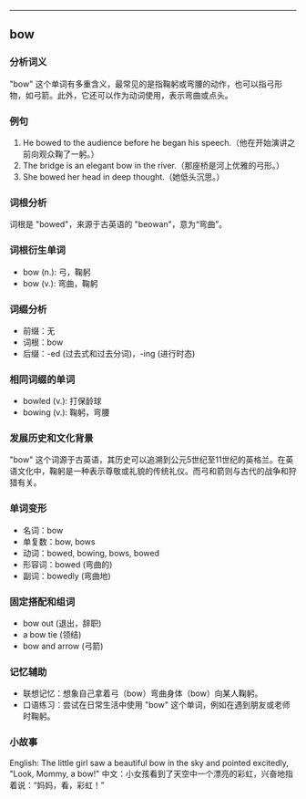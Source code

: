 
---------------
## bow
### 分析词义
"bow" 这个单词有多重含义，最常见的是指鞠躬或弯腰的动作，也可以指弓形物，如弓箭。此外，它还可以作为动词使用，表示弯曲或点头。

### 例句
1. He bowed to the audience before he began his speech.（他在开始演讲之前向观众鞠了一躬。）
2. The bridge is an elegant bow in the river.（那座桥是河上优雅的弓形。）
3. She bowed her head in deep thought.（她低头沉思。）

### 词根分析
词根是 "bowed"，来源于古英语的 "beowan"，意为“弯曲”。

### 词根衍生单词
- bow (n.): 弓，鞠躬
- bow (v.): 弯曲，鞠躬

### 词缀分析
- 前缀：无
- 词根：bow
- 后缀：-ed (过去式和过去分词)，-ing (进行时态)

### 相同词缀的单词
- bowled (v.): 打保龄球
- bowing (v.): 鞠躬，弯腰

### 发展历史和文化背景
"bow" 这个词源于古英语，其历史可以追溯到公元5世纪至11世纪的英格兰。在英语文化中，鞠躬是一种表示尊敬或礼貌的传统礼仪。而弓和箭则与古代的战争和狩猎有关。

### 单词变形
- 名词：bow
- 单复数：bow, bows
- 动词：bowed, bowing, bows, bowed
- 形容词：bowed (弯曲的)
- 副词：bowedly (弯曲地)

### 固定搭配和组词
- bow out (退出，辞职)
- a bow tie (领结)
- bow and arrow (弓箭)

### 记忆辅助
- 联想记忆：想象自己拿着弓（bow）弯曲身体（bow）向某人鞠躬。
- 口语练习：尝试在日常生活中使用 "bow" 这个单词，例如在遇到朋友或老师时鞠躬。

### 小故事
English: The little girl saw a beautiful bow in the sky and pointed excitedly, "Look, Mommy, a bow!" 
中文：小女孩看到了天空中一个漂亮的彩虹，兴奋地指着说：“妈妈，看，彩虹！”

